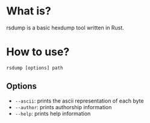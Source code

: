 # What is?
rsdump is a basic hexdump tool written in Rust.

# How to use?
```
rsdump [options] path
```
## Options
- `--ascii`: prints the ascii representation of each byte
- `--author`: prints authorship information
- `--help`: prints help information
